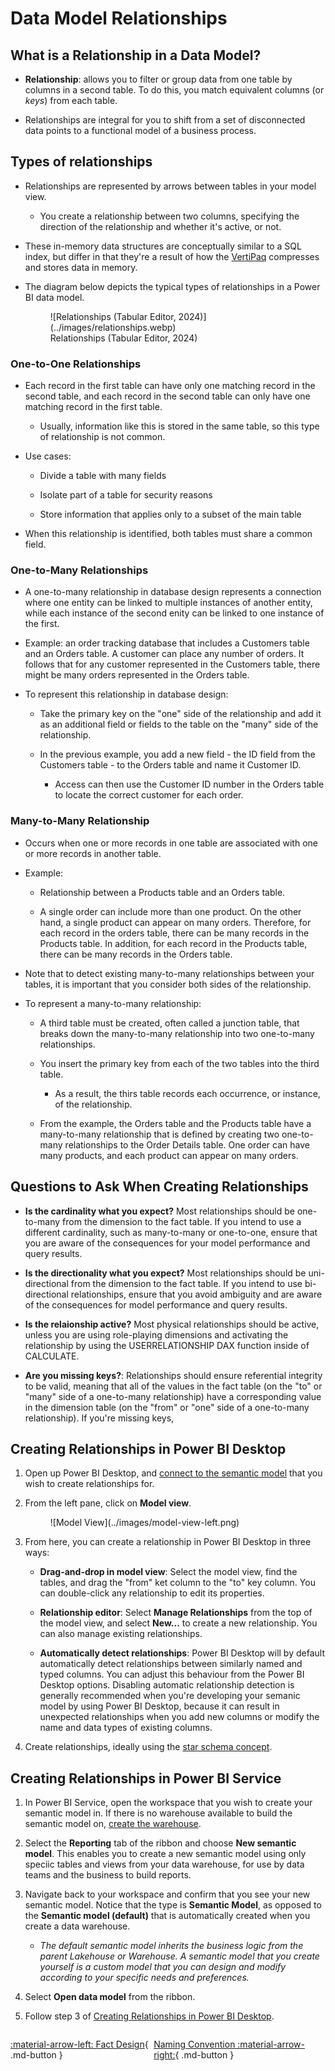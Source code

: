 # Data Model Relationships

## What is a Relationship in a Data Model?

- **Relationship**: allows you to filter or group data from one table by columns in a second table. To do this, you match equivalent columns (or *keys*) from each table.

- Relationships are integral for you to shift from a set of disconnected data points to a functional model of a business process.

## Types of relationships

- Relationships are represented by arrows between tables in your model view.

    - You create a relationship between two columns, specifying the direction of the relationship and whether it's active, or not. 

- These in-memory data structures are conceptually similar to a SQL index, but differ in that they're a result of how the [VertiPaq](../power_bi/vertipaq.md) compresses and stores data in memory.

- The diagram below depicts the typical types of relationships in a Power BI data model.

    <figure markdown="span">
    ![Relationships (Tabular Editor, 2024)](../images/relationships.webp)
    <figcaption>Relationships (Tabular Editor, 2024)</figcaption>
    </figure>

### One-to-One Relationships

- Each record in the first table can have only one matching record in the second table, and each record in the second table can only have one matching record in the first table.

    - Usually, information like this is stored in the same table, so this type of relationship is not common.

- Use cases: 

    - Divide a table with many fields

    - Isolate part of a table for security reasons

    - Store information that applies only to a subset of the main table

- When this relationship is identified, both tables must share a common field.

### One-to-Many Relationships

- A one-to-many relationship in database design represents a connection where one entity can be linked to multiple instances of another entity, while each instance of the second enity can be linked to one instance of the first.

- Example: an order tracking database that includes a Customers table and an Orders table. A customer can place any number of orders. It follows that for any customer represented in the Customers table, there might be many orders represented in the Orders table. 

- To represent this relationship in database design:

    - Take the primary key on the "one" side of the relationship and add it as an additional field or fields to the table on the "many" side of the relationship.

    - In the previous example, you add a new field - the ID field from the Customers table - to the Orders table and name it Customer ID.

        - Access can then use the Customer ID number in the Orders table to locate the correct customer for each order.

### Many-to-Many Relationship

- Occurs when one or more records in one table are associated with one or more records in another table.

- Example:

    - Relationship between a Products table and an Orders table.

    - A single order can include more than one product. On the other hand, a single product can appear on many orders. Therefore, for each record in the orders table, there can be many records in the Products table. In addition, for each record in the Products table, there can be many records in the Orders table.

- Note that to detect existing many-to-many relationships between your tables, it is important that you consider both sides of the relationship.

- To represent a many-to-many relationship:

    - A third table must be created, often called a junction table, that breaks down the many-to-many relationship into two one-to-many relationships.

    - You insert the primary key from each of the two tables into the third table.

        - As a result, the thirs table records each occurrence, or instance, of the relationship.

    - From the example, the Orders table and the Products table have a many-to-many relationship that is defined by creating two one-to-many relationships to the Order Details table. One order can have many products, and each product can appear on many orders.

## Questions to Ask When Creating Relationships

- **Is the cardinality what you expect?** Most relationships should be one-to-many from the dimension to the fact table. If you intend to use a different cardinality, such as many-to-many or one-to-one, ensure that you are aware of the consequences for your model performance and query results.

- **Is the directionality what you expect?** Most relationships should be uni-directional from the dimension to the fact table. If you intend to use bi-directional relationships, ensure that you avoid ambiguity and are aware of the consequences for model performance and query results.

- **Is the relaionship active?** Most physical relationships should be active, unless you are using role-playing dimensions and activating the relationship by using the USERRELATIONSHIP DAX function inside of CALCULATE.

- **Are you missing keys?**: Relationships should ensure referential integrity to be valid, meaning that all of the values in the fact table (on the "to" or "many" side of a one-to-many relationship) have a corresponding value in the dimension table (on the "from" or "one" side of a one-to-many relationship). If you're missing keys, 

## Creating Relationships in Power BI Desktop

1. Open up Power BI Desktop, and [connect to the semantic model](../fabric_tools/semantic_model.md#connecting-to-semantic-model-in-power-bi-desktop) that you wish to create relationships for.

2. From the left pane, click on **Model view**.

    <figure markdown="span">
    ![Model View](../images/model-view-left.png)
    </figure>

3. From here, you can create a relationship in Power BI Desktop in three ways:

    - **Drag-and-drop in model view**: Select the model view, find the tables, and drag the "from" ket column to the "to" key column. You can double-click any relationship to edit its properties.

    - **Relationship editor**: Select **Manage Relationships** from the top of the model view, and select **New...** to create a new relationship. You can also manage existing relationships.

    - **Automatically detect relationships**: Power BI Desktop will by default automatically detect relationships between similarly named and typed columns. You can adjust this behaviour from the Power BI Desktop options. Disabling automatic relationship detection is generally recommended when you're developing your semanic model by using Power BI Desktop, because it can result in unexpected relationships when you add new columns or modify the name and data types of existing columns.

4. Create relationships, ideally using the [star schema concept](./star_schema.md).

## Creating Relationships in Power BI Service

1. In Power BI Service, open the workspace that you wish to create your semantic model in. If there is no warehouse available to build the semantic model on, [create the warehouse](../fabric_tools/warehouse.md#creating-a-warehouse).

2. Select the **Reporting** tab of the ribbon and choose **New semantic model**. This enables you to create a new semantic model using only speciic tables and views from your data warehouse, for use by data teams and the business to build reports.

3. Navigate back to your workspace and confirm that you see your new semantic model. Notice that the type is **Semantic Model**, as opposed to the **Semantic model (default)** that is automatically created when you create a data warehouse.

    - *The default semantic model inherits the business logic from the parent Lakehouse or Warehouse. A semantic model that you create yourself is a custom model that you can design and modify according to your specific needs and preferences.*

4. Select **Open data model** from the ribbon.

5. Follow step 3 of [Creating Relationships in Power BI Desktop](#creating-relationships-in-power-bi-desktop).

<div style="display: flex; justify-content: space-between;" markdown="1">

[:material-arrow-left: Fact Design](./fact_design.md){ .md-button }

[Naming Convention :material-arrow-right:](./naming_convention.md){ .md-button }

</div>